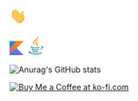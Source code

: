 
### <img src="assets/wave.gif" width="30px">

[![Kotlin](assets/Kotlin_Icon.png)](https://kotlinlang.org/)
[![Java](assets/Java_Icon.png)](https://openjdk.java.net/)

![Anurag's GitHub stats](https://github-readme-stats.vercel.app/api?username=Dansoftowner&show_icons=true&count_private=true&show_icons=true&hide_title=false&include_all_commits=true&theme=onedark)

<a href='https://ko-fi.com/K3K24JK0V' target='_blank'><img height='36' style='border:0px;height:36px;' src='https://cdn.ko-fi.com/cdn/kofi1.png?v=3' border='0' alt='Buy Me a Coffee at ko-fi.com' /></a>